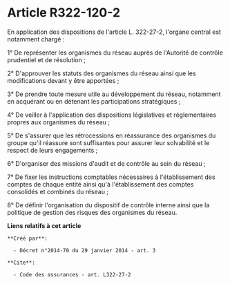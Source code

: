 # Article R322-120-2

En application des dispositions de l'article L. 322-27-2, l'organe central est notamment chargé : 

1° De représenter les organismes du réseau auprès de l'Autorité de contrôle prudentiel et de résolution ; 

2° D'approuver les statuts des organismes du réseau ainsi que les modifications devant y être apportées ; 

3° De prendre toute mesure utile au développement du réseau, notamment en acquérant ou en détenant les participations
stratégiques ; 

4° De veiller à l'application des dispositions législatives et réglementaires propres aux organismes du réseau ; 

5° De s'assurer que les rétrocessions en réassurance des organismes du groupe qu'il réassure sont suffisantes pour assurer
leur solvabilité et le respect de leurs engagements ; 

6° D'organiser des missions d'audit et de contrôle au sein du réseau ; 

7° De fixer les instructions comptables nécessaires à l'établissement des comptes de chaque entité ainsi qu'à l'établissement
des comptes consolidés et combinés du réseau ; 

8° De définir l'organisation du dispositif de contrôle interne ainsi que la politique de gestion des risques des organismes
du réseau.

**Liens relatifs à cet article**

	**Créé par**:

	  - Décret n°2014-70 du 29 janvier 2014 - art. 3

	**Cite**:

	  - Code des assurances - art. L322-27-2
